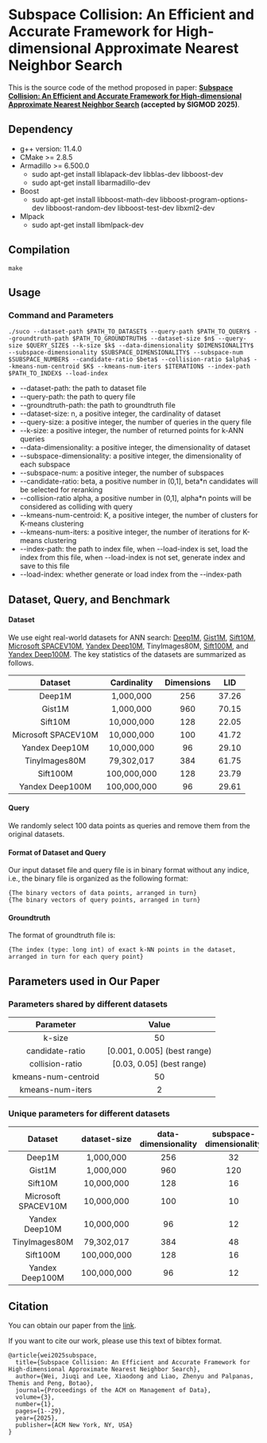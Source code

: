 # Subspace Collision: An Efficient and Accurate Framework for High-dimensional Approximate Nearest Neighbor Search

This is the source code of the method proposed in paper: **[Subspace Collision: An Efficient and Accurate Framework for High-dimensional Approximate Nearest Neighbor Search](https://dl.acm.org/doi/10.1145/3709729) (accepted by SIGMOD 2025)**.

## Dependency

+ g++ version: 11.4.0 
+ CMake  >= 2.8.5
+ Armadillo \>= 6.500.0
  + sudo apt-get install liblapack-dev libblas-dev libboost-dev
  + sudo apt-get install libarmadillo-dev
+ Boost
  + sudo apt-get install libboost-math-dev libboost-program-options-dev libboost-random-dev libboost-test-dev libxml2-dev
+ Mlpack
  + sudo apt-get install libmlpack-dev

## Compilation

```
make
```

## Usage

### Command and Parameters

```
./suco --dataset-path $PATH_TO_DATASET$ --query-path $PATH_TO_QUERY$ --groundtruth-path $PATH_TO_GROUNDTRUTH$ --dataset-size $n$ --query-size $QUERY_SIZE$ --k-size $k$ --data-dimensionality $DIMENSIONALITY$ --subspace-dimensionality $SUBSPACE_DIMENSIONALITY$ --subspace-num $SUBSPACE_NUMBER$ --candidate-ratio $beta$ --collision-ratio $alpha$ --kmeans-num-centroid $K$ --kmeans-num-iters $ITERATION$ --index-path $PATH_TO_INDEX$ --load-index
```

+ --dataset-path: the path to dataset file
+ --query-path: the path to query file 
+ --groundtruth-path: the path to groundtruth file
+ --dataset-size: n, a positive integer, the cardinality of dataset
+ --query-size: a positive integer, the number of queries in the query file
+ --k-size: a positive integer, the number of returned points for k-ANN queries
+ --data-dimensionality: a positive integer, the dimensionality of dataset
+ --subspace-dimensionality: a positive integer, the dimensionality of each subspace
+ --subspace-num: a positive integer, the number of subspaces
+ --candidate-ratio: beta, a positive number in (0,1], beta*n candidates will be selected for reranking
+ --collision-ratio alpha, a positive number in (0,1], alpha*n points will be considered as colliding with query
+ --kmeans-num-centroid: K, a positive integer, the number of clusters for K-means clustering
+ --kmeans-num-iters: a positive integer, the number of iterations for K-means clustering
+ --index-path: the path to index file, when --load-index is set, load the index from this file, when --load-index is not set, generate index and save to this file
+ --load-index: whether generate or load index from the --index-path

## Dataset, Query, and Benchmark

#### Dataset

We use eight real-world datasets for ANN search: [Deep1M](https://www.cse.cuhk.edu.hk/systems/hash/gqr/datasets.html), [Gist1M](https://www.cse.cuhk.edu.hk/systems/hash/gqr/datasets.html), [Sift10M](http://corpus-texmex.irisa.fr/), [Microsoft SPACEV10M](https://big-ann-benchmarks.com/neurips21.html), [Yandex Deep10M](https://big-ann-benchmarks.com/neurips21.html), TinyImages80M, [Sift100M](http://corpus-texmex.irisa.fr/),  and [Yandex Deep100M](https://big-ann-benchmarks.com/neurips21.html). The key statistics of the datasets are summarized as follows.

|       Dataset       | Cardinality | Dimensions |  LID  |
| :-----------------: | :---------: | :--------: | :---: |
|       Deep1M        |  1,000,000  |    256     | 37.26 |
|       Gist1M        |  1,000,000  |    960     | 70.15 |
|       Sift10M       | 10,000,000  |    128     | 22.05 |
| Microsoft SPACEV10M | 10,000,000  |    100     | 41.72 |
|   Yandex Deep10M    | 10,000,000  |     96     | 29.10 |
|    TinyImages80M    | 79,302,017  |    384     | 61.75 |
|      Sift100M       | 100,000,000 |    128     | 23.79 |
|   Yandex Deep100M   | 100,000,000 |     96     | 29.61 |

#### Query

We randomly select 100 data points as queries and remove them from the original datasets.

#### Format of Dataset and Query

Our input dataset file and query file is in binary format without any indice, i.e., the binary file is organized as the following format:

```
{The binary vectors of data points, arranged in turn}
{The binary vectors of query points, arranged in turn}
```

#### Groundtruth

The format of groundtruth file is:

```
{The index (type: long int) of exact k-NN points in the dataset, arranged in turn for each query point}
```

## Parameters used in Our Paper

### Parameters shared by different datasets

|      Parameter      |            Value            |
| :-----------------: | :-------------------------: |
|       k-size        |             50              |
|   candidate-ratio   | [0.001, 0.005] (best range) |
|   collision-ratio   |  [0.03, 0.05] (best range)  |
| kmeans-num-centroid |             50              |
|  kmeans-num-iters   |              2              |

### Unique parameters for different datasets

|       Dataset       | dataset-size | data-dimensionality | subspace-dimensionality | subspace-num |
| :-----------------: | :----------: | :-----------------: | :---------------------: | :----------: |
|       Deep1M        |  1,000,000   |         256         |           32            |      8       |
|       Gist1M        |  1,000,000   |         960         |           120           |      8       |
|       Sift10M       |  10,000,000  |         128         |           16            |      8       |
| Microsoft SPACEV10M |  10,000,000  |         100         |           10            |      10      |
|   Yandex Deep10M    |  10,000,000  |         96          |           12            |      8       |
|    TinyImages80M    |  79,302,017  |         384         |           48            |      8       |
|      Sift100M       | 100,000,000  |         128         |           16            |      8       |
|   Yandex Deep100M   | 100,000,000  |         96          |           12            |      8       |

## Citation

You can obtain our paper from the [link](https://dl.acm.org/doi/10.1145/3709729).

If you want to cite our work, please use this text of bibtex format.

```
@article{wei2025subspace,
  title={Subspace Collision: An Efficient and Accurate Framework for High-dimensional Approximate Nearest Neighbor Search},
  author={Wei, Jiuqi and Lee, Xiaodong and Liao, Zhenyu and Palpanas, Themis and Peng, Botao},
  journal={Proceedings of the ACM on Management of Data},
  volume={3},
  number={1},
  pages={1--29},
  year={2025},
  publisher={ACM New York, NY, USA}
}
```
